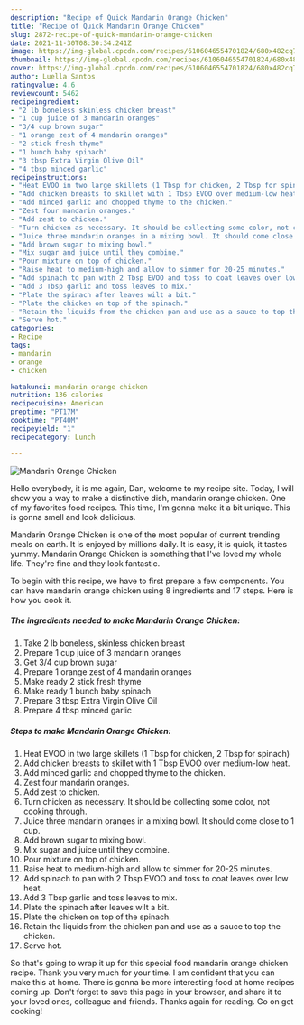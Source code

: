 ```yaml
---
description: "Recipe of Quick Mandarin Orange Chicken"
title: "Recipe of Quick Mandarin Orange Chicken"
slug: 2872-recipe-of-quick-mandarin-orange-chicken
date: 2021-11-30T08:30:34.241Z
image: https://img-global.cpcdn.com/recipes/6106046554701824/680x482cq70/mandarin-orange-chicken-recipe-main-photo.jpg
thumbnail: https://img-global.cpcdn.com/recipes/6106046554701824/680x482cq70/mandarin-orange-chicken-recipe-main-photo.jpg
cover: https://img-global.cpcdn.com/recipes/6106046554701824/680x482cq70/mandarin-orange-chicken-recipe-main-photo.jpg
author: Luella Santos
ratingvalue: 4.6
reviewcount: 5462
recipeingredient:
- "2 lb boneless skinless chicken breast"
- "1 cup juice of 3 mandarin oranges"
- "3/4 cup brown sugar"
- "1 orange zest of 4 mandarin oranges"
- "2 stick fresh thyme"
- "1 bunch baby spinach"
- "3 tbsp Extra Virgin Olive Oil"
- "4 tbsp minced garlic"
recipeinstructions:
- "Heat EVOO in two large skillets (1 Tbsp for chicken, 2 Tbsp for spinach)"
- "Add chicken breasts to skillet with 1 Tbsp EVOO over medium-low heat."
- "Add minced garlic and chopped thyme to the chicken."
- "Zest four mandarin oranges."
- "Add zest to chicken."
- "Turn chicken as necessary. It should be collecting some color, not cooking through."
- "Juice three mandarin oranges in a mixing bowl. It should come close to 1 cup."
- "Add brown sugar to mixing bowl."
- "Mix sugar and juice until they combine."
- "Pour mixture on top of chicken."
- "Raise heat to medium-high and allow to simmer for 20-25 minutes."
- "Add spinach to pan with 2 Tbsp EVOO and toss to coat leaves over low heat."
- "Add 3 Tbsp garlic and toss leaves to mix."
- "Plate the spinach after leaves wilt a bit."
- "Plate the chicken on top of the spinach."
- "Retain the liquids from the chicken pan and use as a sauce to top the chicken."
- "Serve hot."
categories:
- Recipe
tags:
- mandarin
- orange
- chicken

katakunci: mandarin orange chicken 
nutrition: 136 calories
recipecuisine: American
preptime: "PT17M"
cooktime: "PT40M"
recipeyield: "1"
recipecategory: Lunch

---
```



![Mandarin Orange Chicken](https://img-global.cpcdn.com/recipes/6106046554701824/680x482cq70/mandarin-orange-chicken-recipe-main-photo.jpg)

Hello everybody, it is me again, Dan, welcome to my recipe site. Today, I will show you a way to make a distinctive dish, mandarin orange chicken. One of my favorites food recipes. This time, I'm gonna make it a bit unique. This is gonna smell and look delicious.



Mandarin Orange Chicken is one of the most popular of current trending meals on earth. It is enjoyed by millions daily. It is easy, it is quick, it tastes yummy. Mandarin Orange Chicken is something that I've loved my whole life. They're fine and they look fantastic.


To begin with this recipe, we have to first prepare a few components. You can have mandarin orange chicken using 8 ingredients and 17 steps. Here is how you cook it.

<!--inarticleads1-->

##### The ingredients needed to make Mandarin Orange Chicken:

1. Take 2 lb boneless, skinless chicken breast
1. Prepare 1 cup juice of 3 mandarin oranges
1. Get 3/4 cup brown sugar
1. Prepare 1 orange zest of 4 mandarin oranges
1. Make ready 2 stick fresh thyme
1. Make ready 1 bunch baby spinach
1. Prepare 3 tbsp Extra Virgin Olive Oil
1. Prepare 4 tbsp minced garlic




<!--inarticleads2-->

##### Steps to make Mandarin Orange Chicken:

1. Heat EVOO in two large skillets (1 Tbsp for chicken, 2 Tbsp for spinach)
1. Add chicken breasts to skillet with 1 Tbsp EVOO over medium-low heat.
1. Add minced garlic and chopped thyme to the chicken.
1. Zest four mandarin oranges.
1. Add zest to chicken.
1. Turn chicken as necessary. It should be collecting some color, not cooking through.
1. Juice three mandarin oranges in a mixing bowl. It should come close to 1 cup.
1. Add brown sugar to mixing bowl.
1. Mix sugar and juice until they combine.
1. Pour mixture on top of chicken.
1. Raise heat to medium-high and allow to simmer for 20-25 minutes.
1. Add spinach to pan with 2 Tbsp EVOO and toss to coat leaves over low heat.
1. Add 3 Tbsp garlic and toss leaves to mix.
1. Plate the spinach after leaves wilt a bit.
1. Plate the chicken on top of the spinach.
1. Retain the liquids from the chicken pan and use as a sauce to top the chicken.
1. Serve hot.




So that's going to wrap it up for this special food mandarin orange chicken recipe. Thank you very much for your time. I am confident that you can make this at home. There is gonna be more interesting food at home recipes coming up. Don't forget to save this page in your browser, and share it to your loved ones, colleague and friends. Thanks again for reading. Go on get cooking!
